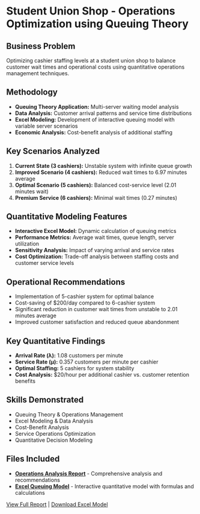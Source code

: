 # Student Union Shop - Operations Optimization using Queuing Theory

## Business Problem
Optimizing cashier staffing levels at a student union shop to balance customer wait times and operational costs using quantitative operations management techniques.

## Methodology
- **Queuing Theory Application:** Multi-server waiting model analysis
- **Data Analysis:** Customer arrival patterns and service time distributions
- **Excel Modeling:** Development of interactive queuing model with variable server scenarios
- **Economic Analysis:** Cost-benefit analysis of additional staffing

## Key Scenarios Analyzed
1. **Current State (3 cashiers):** Unstable system with infinite queue growth
2. **Improved Scenario (4 cashiers):** Reduced wait times to 6.97 minutes average
3. **Optimal Scenario (5 cashiers):** Balanced cost-service level (2.01 minutes wait)
4. **Premium Service (6 cashiers):** Minimal wait times (0.27 minutes)

## Quantitative Modeling Features
- **Interactive Excel Model:** Dynamic calculation of queuing metrics
- **Performance Metrics:** Average wait times, queue length, server utilization
- **Sensitivity Analysis:** Impact of varying arrival and service rates
- **Cost Optimization:** Trade-off analysis between staffing costs and customer service levels

## Operational Recommendations
- Implementation of 5-cashier system for optimal balance
- Cost-saving of $200/day compared to 6-cashier system
- Significant reduction in customer wait times from unstable to 2.01 minutes average
- Improved customer satisfaction and reduced queue abandonment

## Key Quantitative Findings
- **Arrival Rate (λ):** 1.08 customers per minute
- **Service Rate (μ):** 0.357 customers per minute per cashier
- **Optimal Staffing:** 5 cashiers for system stability
- **Cost Analysis:** $20/hour per additional cashier vs. customer retention benefits

## Skills Demonstrated
- Queuing Theory & Operations Management
- Excel Modeling & Data Analysis
- Cost-Benefit Analysis
- Service Operations Optimization
- Quantitative Decision Modeling

## Files Included
- **[Operations Analysis Report](./Operations-Assignment-Students-Union-Shop.pdf)** - Comprehensive analysis and recommendations
- **[Excel Queuing Model](./Operations-Assignment.xlsx)** - Interactive quantitative model with formulas and calculations

[View Full Report](./Operations-Assignment-Students-Union-Shop.pdf) | [Download Excel Model](./Operations-Assignment.xlsx)
